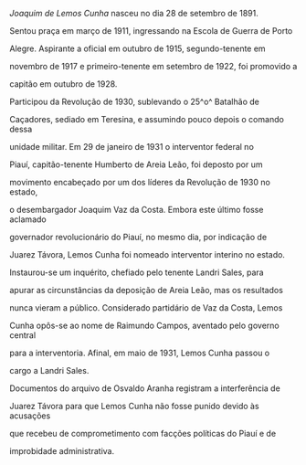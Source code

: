 

*Joaquim de Lemos Cunha* nasceu no dia 28 de setembro de 1891.



Sentou praça em março de 1911, ingressando na Escola de Guerra de Porto

Alegre. Aspirante a oficial em outubro de 1915, segundo-tenente em

novembro de 1917 e primeiro-tenente em setembro de 1922, foi promovido a

capitão em outubro de 1928.



Participou da Revolução de 1930, sublevando o 25^o^ Batalhão de

Caçadores, sediado em Teresina, e assumindo pouco depois o comando dessa

unidade militar. Em 29 de janeiro de 1931 o interventor federal no

Piauí, capitão-tenente Humberto de Areia Leão, foi deposto por um

movimento encabeçado por um dos líderes da Revolução de 1930 no estado,

o desembargador Joaquim Vaz da Costa. Embora este último fosse aclamado

governador revolucionário do Piauí, no mesmo dia, por indicação de

Juarez Távora, Lemos Cunha foi nomeado interventor interino no estado.

Instaurou-se um inquérito, chefiado pelo tenente Landri Sales, para

apurar as circunstâncias da deposição de Areia Leão, mas os resultados

nunca vieram a público. Considerado partidário de Vaz da Costa, Lemos

Cunha opôs-se ao nome de Raimundo Campos, aventado pelo governo central

para a interventoria. Afinal, em maio de 1931, Lemos Cunha passou o

cargo a Landri Sales.



Documentos do arquivo de Osvaldo Aranha registram a interferência de

Juarez Távora para que Lemos Cunha não fosse punido devido às acusações

que recebeu de comprometimento com facções políticas do Piauí e de

improbidade administrativa.



